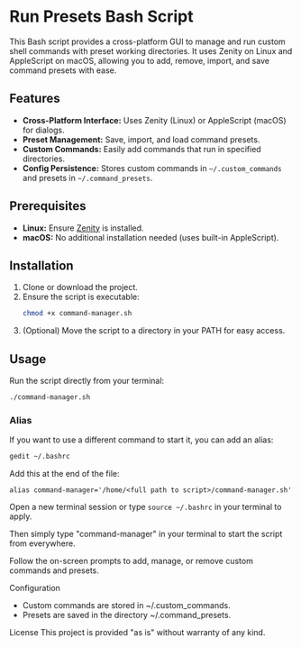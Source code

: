 # Run Presets Bash Script

This Bash script provides a cross-platform GUI to manage and run custom shell commands with preset working directories. It uses Zenity on Linux and AppleScript on macOS, allowing you to add, remove, import, and save command presets with ease.

## Features

- **Cross-Platform Interface:** Uses Zenity (Linux) or AppleScript (macOS) for dialogs.
- **Preset Management:** Save, import, and load command presets.
- **Custom Commands:** Easily add commands that run in specified directories.
- **Config Persistence:** Stores custom commands in `~/.custom_commands` and presets in `~/.command_presets`.

## Prerequisites

- **Linux:** Ensure [Zenity](https://help.gnome.org/users/zenity/stable/) is installed.
- **macOS:** No additional installation needed (uses built-in AppleScript).

## Installation

1. Clone or download the project.
2. Ensure the script is executable:
   ```bash
   chmod +x command-manager.sh
   ```
3. (Optional) Move the script to a directory in your PATH for easy access.
## Usage
Run the script directly from your terminal:
   ```bash
   ./command-manager.sh
   ```
### Alias
If you want to use a different command to start it, you can add an alias:
   ```bash
   gedit ~/.bashrc
   ```
Add this at the end of the file:
```
alias command-manager='/home/<full path to script>/command-manager.sh'
```
Open a new terminal session or type ```source ~/.bashrc``` in your terminal to apply.

Then simply type "command-manager" in your terminal to start the script from everywhere.

Follow the on-screen prompts to add, manage, or remove custom commands and presets.

Configuration
* Custom commands are stored in ~/.custom_commands.
* Presets are saved in the directory ~/.command_presets.

License
This project is provided "as is" without warranty of any kind.

